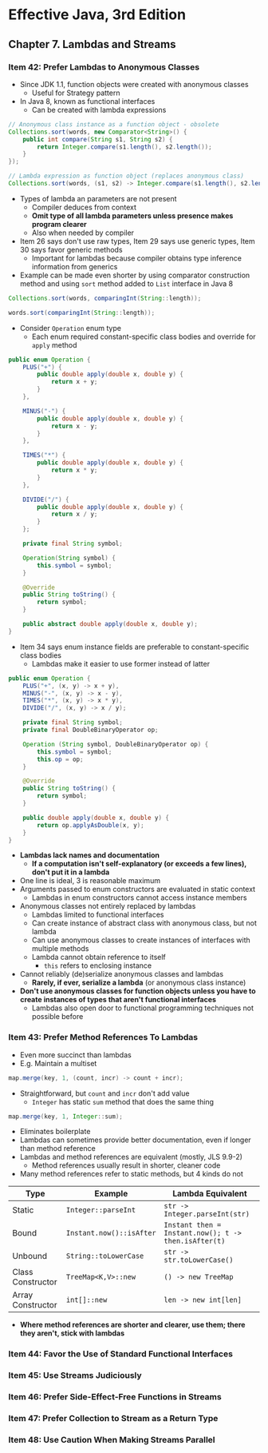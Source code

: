 # Effective Java, 3rd Edition

## Chapter 7. Lambdas and Streams
### Item 42: Prefer Lambdas to Anonymous Classes
- Since JDK 1.1, function objects were created with anonymous classes
  - Useful for Strategy pattern
- In Java 8, known as functional interfaces
  - Can be created with lambda expressions

```java
// Anonymous class instance as a function object - obsolete
Collections.sort(words, new Comparator<String>() {
    public int compare(String s1, String s2) {
        return Integer.compare(s1.length(), s2.length());
    }
});

// Lambda expression as function object (replaces anonymous class)
Collections.sort(words, (s1, s2) -> Integer.compare(s1.length(), s2.length()));
```
- Types of lambda an parameters are not present
  - Compiler deduces from context
  - **Omit type of all lambda parameters unless presence makes program clearer**
  - Also when needed by compiler
- Item 26 says don't use raw types, Item 29 says use generic types, Item 30 says favor generic methods
  - Important for lambdas because compiler obtains type inference information from generics
- Example can be made even shorter by using comparator construction method and using `sort` method added to `List` interface in Java 8

```java
Collections.sort(words, comparingInt(String::length));

words.sort(comparingInt(String::length));
```

- Consider `Operation` enum type
  - Each enum required constant-specific class bodies and override for `apply` method

```java
public enum Operation {
    PLUS("+") {
        public double apply(double x, double y) {
            return x + y;
        }
    },

    MINUS("-") {
        public double apply(double x, double y) {
            return x - y;
        }
    },

    TIMES("*") {
        public double apply(double x, double y) {
            return x * y;
        }
    },

    DIVIDE("/") {
        public double apply(double x, double y) {
            return x / y;
        }
    };

    private final String symbol;

    Operation(String symbol) {
        this.symbol = symbol;
    }

    @Override
    public String toString() {
        return symbol;
    }

    public abstract double apply(double x, double y);
}
```

- Item 34 says enum instance fields are preferable to constant-specific class bodies
  - Lambdas make it easier to use former instead of latter

```java
public enum Operation {
    PLUS("+", (x, y) -> x + y),
    MINUS("-", (x, y) -> x - y),
    TIMES("*", (x, y) -> x * y),
    DIVIDE("/", (x, y) -> x / y);

    private final String symbol;
    private final DoubleBinaryOperator op;

    Operation (String symbol, DoubleBinaryOperator op) {
        this.symbol = symbol;
        this.op = op;
    }

    @Override
    public String toString() {
        return symbol;
    }

    public double apply(double x, double y) {
        return op.applyAsDouble(x, y);
    }
}
```

- **Lambdas lack names and documentation**
  - **If a computation isn't self-explanatory (or exceeds a few lines), don't put it in a lambda**
- One line is ideal, 3 is reasonable maximum
- Arguments passed to enum constructors are evaluated in static context
  - Lambdas in enum constructors cannot access instance members
- Anonymous classes not entirely replaced by lambdas
  - Lambdas limited to functional interfaces
  - Can create instance of abstract class with anonymous class, but not lambda
  - Can use anonymous classes to create instances of interfaces with multiple methods
  - Lambda cannot obtain reference to itself
    - `this` refers to enclosing instance
- Cannot reliably (de)serialize anonymous classes and lambdas
  - **Rarely, if ever, serialize a lambda** (or anonymous class instance)
- **Don't use anonymous classes for function objects unless you have to create instances of types that aren't functional interfaces**
  - Lambdas also open door to functional programming techniques not possible before

### Item 43: Prefer Method References To Lambdas
- Even more succinct than lambdas
- E.g. Maintain a multiset
```java
map.merge(key, 1, (count, incr) -> count + incr);
```
- Straightforward, but `count` and `incr` don't add value
  - `Integer` has static `sum` method that does the same thing

```java
map.merge(key, 1, Integer::sum);
```
- Eliminates boilerplate
- Lambdas can sometimes provide better documentation, even if longer than method reference
- Lambdas and method references are equivalent (mostly, JLS 9.9-2)
  - Method references usually result in shorter, cleaner code
- Many method references refer to static methods, but 4 kinds do not

| Type              | Example                  | Lambda Equivalent                                    |
|-------------------|--------------------------|------------------------------------------------------|
| Static            | `Integer::parseInt`      | `str -> Integer.parseInt(str)`                       |
| Bound             | `Instant.now()::isAfter` | `Instant then = Instant.now(); t -> then.isAfter(t)` |
| Unbound           | `String::toLowerCase`    | `str -> str.toLowerCase()`                           |
| Class Constructor | `TreeMap<K,V>::new`      | `() -> new TreeMap`                                  |
| Array Constructor | `int[]::new`             | `len -> new int[len]`                                |
- **Where method references are shorter and clearer, use them; there they aren't, stick with lambdas**

### Item 44: Favor the Use of Standard Functional Interfaces
### Item 45: Use Streams Judiciously
### Item 46: Prefer Side-Effect-Free Functions in Streams
### Item 47: Prefer Collection to Stream as a Return Type
### Item 48: Use Caution When Making Streams Parallel

